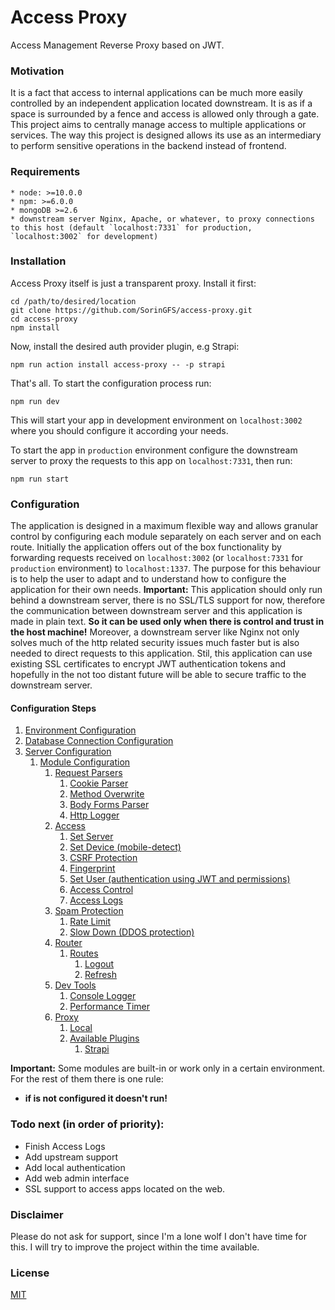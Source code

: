 # Access Proxy

Access Management Reverse Proxy based on JWT.

### Motivation

It is a fact that access to internal applications can be much more easily controlled by an independent application located downstream. It is as if a space is surrounded by a fence and access is allowed only through a gate. This project aims to centrally manage access to multiple applications or services. The way this project is designed allows its use as an intermediary to perform sensitive operations in the backend instead of frontend.

### Requirements

    * node: >=10.0.0
    * npm: >=6.0.0
    * mongoDB >=2.6
    * downstream server Nginx, Apache, or whatever, to proxy connections to this host (default `localhost:7331` for production, `localhost:3002` for development)

### Installation

Access Proxy itself is just a transparent proxy. Install it first:

```shell
cd /path/to/desired/location
git clone https://github.com/SorinGFS/access-proxy.git 
cd access-proxy
npm install
```

Now, install the desired auth provider plugin, e.g Strapi:

```shell
npm run action install access-proxy -- -p strapi
```

That's all. To start the configuration process run:

```shell
npm run dev
```

This will start your app in development environment on `localhost:3002` where you should configure it according your needs.

To start the app in `production` environment configure the downstream server to proxy the requests to this app on `localhost:7331`, then run:

```shell
npm run start
```

### Configuration

The application is designed in a maximum flexible way and allows granular control by configuring each module separately on each server and on each route. Initially the application offers out of the box functionality by forwarding requests received on `localhost:3002` (or `localhost:7331` for `production` environment) to `localhost:1337`. The purpose for this behaviour is to help the user to adapt and to understand how to configure the application for their own needs. 
**Important:** This application should only run behind a downstream server, there is no SSL/TLS support for now, therefore the communication between downstream server and this application is made in plain text. **So it can be used only when there is control and trust in the host machine!** Moreover, a downstream server like Nginx not only solves much of the http related security issues much faster but is also needed to direct requests to this application. Stil, this application can use existing SSL certificates to encrypt JWT authentication tokens and hopefully in the not too distant future will be able to secure traffic to the downstream server.

#### Configuration Steps

1. [Environment Configuration](config/env)
1. [Database Connection Configuration](config/connections)
1. [Server Configuration](config/servers)
    1. [Module Configuration](middlewares)
        1. [Request Parsers](middlewares/request-parsers)
            1. [Cookie Parser](middlewares/request-parsers/cookie-parser)
            1. [Method Overwrite](middlewares/request-parsers/method-override)
            1. [Body Forms Parser](middlewares/request-parsers/body-forms-parser)
            1. [Http Logger](middlewares/request-parsers/volleyball)
        1. [Access](middlewares/access)
            1. [Set Server](middlewares/access/set-server)
            1. [Set Device (mobile-detect)](middlewares/access/mobile-detect)
            1. [CSRF Protection](middlewares/access/csrf-protection)
            1. [Fingerprint](middlewares/access/fingerprint)
            1. [Set User (authentication using JWT and permissions)](middlewares/access/set-user)
            1. [Access Control](middlewares/access/access-control)
            1. [Access Logs](middlewares/access/access-logs)
        1. [Spam Protection](middlewares/spam-protection)
            1. [Rate Limit](middlewares/spam-protection/rate-limit)
            1. [Slow Down (DDOS protection)](middlewares/spam-protection/slow-down)
        1. [Router](router)
            1. [Routes](router/routes)
                1. [Logout](router/routes/logout)
                1. [Refresh](router/routes/refresh)
        1. [Dev Tools](middlewares/dev-tools)
            1. [Console Logger](middlewares/dev-tools/console-logger)
            1. [Performance Timer](middlewares/dev-tools/performance-timer)
        1. [Proxy](middlewares/proxy)
            1. [Local](middlewares/proxy/local)
            1. [Available Plugins](middlewares/proxy#plugins)
                1. [Strapi](https://github.com/SorinGFS/strapi-access-proxy#strapi-access-proxy)

**Important:** Some modules are built-in or work only in a certain environment. For the rest of them there is one rule:
- **if is not configured it doesn't run!**

### Todo next (in order of priority):

- Finish Access Logs
- Add upstream support
- Add local authentication
- Add web admin interface
- SSL support to access apps located on the web.

### Disclaimer

Please do not ask for support, since I'm a lone wolf I don't have time for this. I will try to improve the project within the time available.

### License

[MIT](LICENSE)
